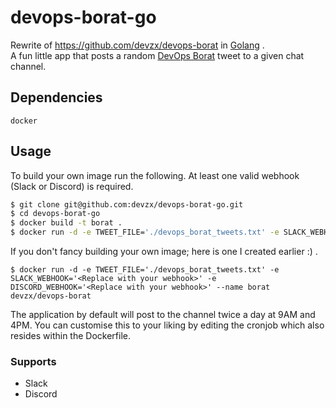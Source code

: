 # devops-borat-go
Rewrite of https://github.com/devzx/devops-borat in [Golang](https://golang.org/) .  
A fun little app that posts a random [DevOps Borat](https://twitter.com/DEVOPS_BORAT) tweet to a given chat channel.

## Dependencies
```docker```
## Usage

To build your own image run the following. At least one valid webhook (Slack or Discord) is required.
``` sh
$ git clone git@github.com:devzx/devops-borat-go.git
$ cd devops-borat-go
$ docker build -t borat .
$ docker run -d -e TWEET_FILE='./devops_borat_tweets.txt' -e SLACK_WEBHOOK='<Replace with your webhook>' -e DISCORD_WEBHOOK='<Replace with your webhook>' --name borat borat
```
If you don't fancy building your own image; here is one I created earlier :) .
```
$ docker run -d -e TWEET_FILE='./devops_borat_tweets.txt' -e SLACK_WEBHOOK='<Replace with your webhook>' -e DISCORD_WEBHOOK='<Replace with your webhook>' --name borat devzx/devops-borat
```

The application by default will post to the channel twice a day at 9AM and 4PM. You can customise this to your liking by editing the cronjob which also resides within the Dockerfile.

### Supports
- Slack
- Discord
